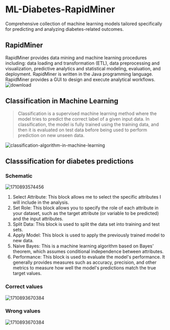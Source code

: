 # ML-Diabetes-RapidMiner
Comprehensive collection of machine learning models tailored specifically for predicting and analyzing diabetes-related outcomes.

## RapidMiner 
RapidMiner provides data mining and machine learning procedures including: data loading and transformation (ETL), data preprocessing and visualization, predictive analytics and statistical modeling, evaluation, and deployment. RapidMiner is written in the Java programming language. RapidMiner provides a GUI to design and execute analytical workflows. 
![download](https://github.com/ChaiouraMohammed/ML-Diabetes-RapidMiner/assets/91562298/6c753bad-23bf-41e5-95f7-2857fd06b51d)

## Classification in Machine Learning 
> Classification is a supervised machine learning method where the model tries to predict the correct label of a given input data. In classification, the model is fully trained using the training data, and then it is evaluated on test data before being used to perform prediction on new unseen data.

![classification-algorithm-in-machine-learning](https://github.com/ChaiouraMohammed/ML-Diabetes-RapidMiner/assets/91562298/56933280-64fa-4df8-8443-a7cb531675a2)

## Classsification for diabetes predictions
### Schematic 
![1710893574456](https://github.com/ChaiouraMohammed/ML-Diabetes-RapidMiner/assets/91562298/148b72f7-c614-4338-8cb4-9dd98833941e)

1. Select Attribute: This block allows me to select the specific attributes I will include in the analysis.
2. Set Role: This block allows you to specify the role of each attribute in your dataset, such as the target attribute (or variable to be predicted) and the input attributes. 
3. Split Data: This block is used to split the data set into training and test sets.
4. Apply Model: This block is used to apply the previously trained model to new data. 
5. Naive Bayes: This is a machine learning algorithm based on Bayes' theorem, which assumes conditional independence between attributes.
6. Performance: This block is used to evaluate the model's performance. It generally provides measures such as accuracy, precision, and other metrics to measure how well the model's predictions match the true target values.
### Correct values

![1710893670384](https://github.com/ChaiouraMohammed/ML-Diabetes-RapidMiner/assets/91562298/51d622f8-6aba-4e66-bbf4-6905d7d1e171)

### Wrong values

![1710893670384](https://github.com/ChaiouraMohammed/ML-Diabetes-RapidMiner/assets/91562298/a22b966b-bbfa-4536-8e81-44668e367b18)


